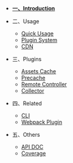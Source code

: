 
- [**一、Introduction**](contents/en/README.md)

- 二、Usage

    - [Quick Usage](contents/en/quick-usage.md)
    - [Plugin System](contents/en/plugin.md)
    - [CDN](contents/en/cdn.md)

- 三、Plugins

    - [Assets Cache](contents/en/plugin-assets-cache.md)
    - [Precache](contents/en/plugin-precache.md)
    - [Remote Controller](contents/en/plugin-remote-controller.md)
    - [Collector](contents/en/plugin-collector.md)

- 四、Related

    - [CLI](contents/en/todo.md)
    - [Webpack Plugin](contents/en/todo.md)

- 五、Others
    - [API DOC](https://jerryc8080.github.io/GlacierJS/api/index.html)
    - [Coverage](https://jerryc8080.github.io/GlacierJS/coverage/lcov-report/index.html)